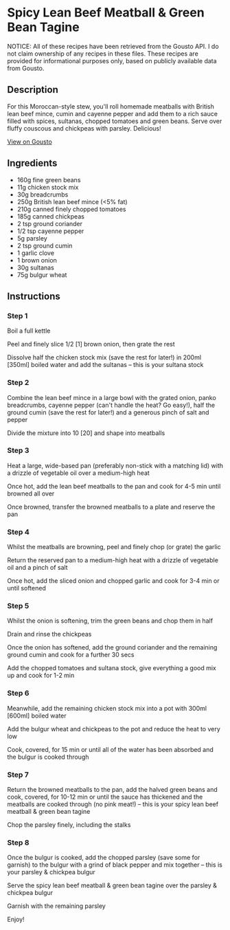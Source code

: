 # Spicy Lean Beef Meatball & Green Bean Tagine

NOTICE: All of these recipes have been retrieved from the Gousto API. I do not claim ownership of any recipes in these files. These recipes are provided for informational purposes only, based on publicly available data from Gousto.

## Description

For this Moroccan-style stew, you'll roll homemade meatballs with British lean beef mince, cumin and cayenne pepper and add them to a rich sauce filled with spices, sultanas, chopped tomatoes and green beans. Serve over fluffy couscous and chickpeas with parsley. Delicious!

[View on Gousto](https://www.gousto.co.uk/recipes/cookbook/spicy-lean-beef-meatball-green-bean-tagine)

## Ingredients

- 160g fine green beans
- 11g chicken stock mix
- 30g breadcrumbs
- 250g British lean beef mince (<5% fat)
- 210g canned finely chopped tomatoes
- 185g canned chickpeas
- 2 tsp ground coriander
- 1/2 tsp cayenne pepper
- 5g parsley
- 2 tsp ground cumin
- 1 garlic clove
- 1 brown onion
- 30g sultanas
- 75g bulgur wheat

## Instructions


### Step 1

Boil a full kettle

Peel and finely slice 1/2 <span class="text-danger">[1] </span>brown onion, then grate the rest

Dissolve half the chicken stock mix (save the rest for later!) in 200ml <span class="text-danger">[350ml] </span>boiled water and add the sultanas – this is your sultana stock


### Step 2

Combine the lean beef mince in a large bowl with the grated onion, panko breadcrumbs, cayenne pepper (can't handle the heat? Go easy!), half the ground cumin (save the rest for later!) and a generous pinch of salt and pepper

Divide the mixture into 10 <span class="text-danger">[20]</span> and shape into meatballs


### Step 3

Heat a large, wide-based pan (preferably non-stick with a matching lid) with a drizzle of vegetable oil over a medium-high heat

Once hot, add the lean beef meatballs to the pan and cook for 4-5 min until browned all over

Once browned, transfer the browned meatballs to a plate and reserve the pan


### Step 4

Whilst the meatballs are browning, peel and finely chop (or grate) the garlic

Return the reserved pan to a medium-high heat with a drizzle of vegetable oil and a pinch of salt

Once hot, add the sliced onion and chopped garlic and cook for 3-4 min or until softened


### Step 5

Whilst the onion is softening, trim the green beans and chop them in half

Drain and rinse the chickpeas

Once the onion has softened, add the ground coriander and the remaining ground cumin and cook for a further 30 secs

Add the chopped tomatoes and sultana stock, give everything a good mix up and cook for 1-2 min


### Step 6

Meanwhile, add the remaining chicken stock mix into a pot with 300ml <span class="text-danger">[600ml]</span> boiled water

Add the bulgur wheat and chickpeas to the pot and reduce the heat to very low

Cook, covered, for 15 min or until all of the water has been absorbed and the bulgur is cooked through


### Step 7

Return the browned meatballs to the pan, add the halved green beans and cook, covered, for 10-12 min or until the sauce has thickened and the meatballs are cooked through (no pink meat!) – this is your spicy lean beef meatball & green bean tagine

Chop the parsley finely, including the stalks

### Step 8

Once the bulgur is cooked, add the chopped parsley (save some for garnish) to the bulgur with a grind of black pepper and mix together – this is your parsley & chickpea bulgur

Serve the spicy lean beef meatball & green bean tagine over the parsley & chickpea bulgur

Garnish with the remaining parsley

Enjoy!

